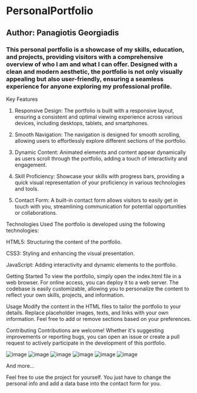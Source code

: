 # PersonalPortfolio

## Author: Panagiotis Georgiadis

### This personal portfolio is a showcase of my skills, education, and projects, providing visitors with a comprehensive overview of who I am and what I can offer. Designed with a clean and modern aesthetic, the portfolio is not only visually appealing but also user-friendly, ensuring a seamless experience for anyone exploring my professional profile.

 Key Features

1) Responsive Design: The portfolio is built with a responsive layout, ensuring a consistent and optimal viewing experience across various devices, including desktops, tablets, and smartphones.

2) Smooth Navigation: The navigation is designed for smooth scrolling, allowing users to effortlessly explore different sections of the portfolio.

3) Dynamic Content: Animated elements and content appear dynamically as users scroll through the portfolio, adding a touch of interactivity and engagement.

4) Skill Proficiency: Showcase your skills with progress bars, providing a quick visual representation of your proficiency in various technologies and tools.

5) Contact Form: A built-in contact form allows visitors to easily get in touch with you, streamlining communication for potential opportunities or collaborations.

Technologies Used
The portfolio is developed using the following technologies:

HTML5: Structuring the content of the portfolio.

CSS3: Styling and enhancing the visual presentation.

JavaScript: Adding interactivity and dynamic elements to the portfolio.

Getting Started
To view the portfolio, simply open the index.html file in a web browser. For online access, you can deploy it to a web server. The codebase is easily customizable, allowing you to personalize the content to reflect your own skills, projects, and information.

Usage
Modify the content in the HTML files to tailor the portfolio to your details. Replace placeholder images, texts, and links with your own information. Feel free to add or remove sections based on your preferences.

Contributing
Contributions are welcome! Whether it's suggesting improvements or reporting bugs, you can open an issue or create a pull request to actively participate in the development of this portfolio.

![image](https://github.com/PanagiotisGew/PersonalPortfolio/assets/147500010/9a2b5fb8-8e4b-471e-b704-4b6cae0d712a)
![image](https://github.com/PanagiotisGew/PersonalPortfolio/assets/147500010/7b21097f-37ea-4f2e-ae96-3849259013ca)
![image](https://github.com/PanagiotisGew/PersonalPortfolio/assets/147500010/a438a588-f82a-49af-8c31-f4d6ca4bfee8)
![image](https://github.com/PanagiotisGew/PersonalPortfolio/assets/147500010/7a607190-a4f2-4f93-b492-c774f6093a61)
![image](https://github.com/PanagiotisGew/PersonalPortfolio/assets/147500010/8eca7d4d-5837-4657-b496-300d5c7df4df)
![image](https://github.com/PanagiotisGew/PersonalPortfolio/assets/147500010/cb786a2c-0a4d-4224-b70b-669b5a9fb54f)

And more...



Feel free to use the project for yourself. You just have to change the personal info and add a data base into the contact form for you.

